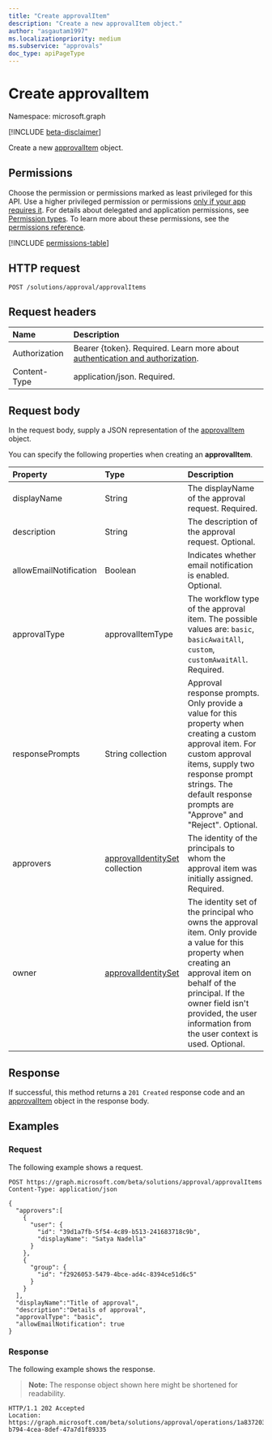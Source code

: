 ```yaml
---
title: "Create approvalItem"
description: "Create a new approvalItem object."
author: "asgautam1997"
ms.localizationpriority: medium
ms.subservice: "approvals"
doc_type: apiPageType
---
```


# Create approvalItem

Namespace: microsoft.graph

[!INCLUDE [beta-disclaimer](../../includes/beta-disclaimer.md)]

Create a new [approvalItem](../resources/approvalitem.md) object.

## Permissions

Choose the permission or permissions marked as least privileged for this API. Use a higher privileged permission or permissions [only if your app requires it](/graph/permissions-overview#best-practices-for-using-microsoft-graph-permissions). For details about delegated and application permissions, see [Permission types](/graph/permissions-overview#permission-types). To learn more about these permissions, see the [permissions reference](/graph/permissions-reference).

<!-- {
  "blockType": "permissions",
  "name": "approvalsolution-post-approvalitems-permissions"
}
-->
[!INCLUDE [permissions-table](../includes/permissions/approvalsolution-post-approvalitems-permissions.md)]

## HTTP request

<!-- {
  "blockType": "ignored"
}
-->
``` http
POST /solutions/approval/approvalItems
```

## Request headers

|Name|Description|
|:---|:---|
|Authorization|Bearer {token}. Required. Learn more about [authentication and authorization](/graph/auth/auth-concepts).|
|Content-Type|application/json. Required.|

## Request body

In the request body, supply a JSON representation of the [approvalItem](../resources/approvalitem.md) object.

You can specify the following properties when creating an **approvalItem**.

|Property|Type|Description|
|:---|:---|:---|
|displayName|String|The displayName of the approval request. Required.|
|description|String|The description of the approval request. Optional.|
|allowEmailNotification|Boolean|Indicates whether email notification is enabled. Optional.|
|approvalType|approvalItemType|The workflow type of the approval item. The possible values are: `basic`, `basicAwaitAll`, `custom`, `customAwaitAll`. Required.|
|responsePrompts|String collection|Approval response prompts. Only provide a value for this property when creating a custom approval item. For custom approval items, supply two response prompt strings. The default response prompts are "Approve" and "Reject". Optional.|
|approvers|[approvalIdentitySet](../resources/approvalidentityset.md) collection|The identity of the principals to whom the approval item was initially assigned. Required.|
|owner|[approvalIdentitySet](../resources/approvalidentityset.md)|The identity set of the principal who owns the approval item. Only provide a value for this property when creating an approval item on behalf of the principal. If the owner field isn't provided, the user information from the user context is used. Optional.|

## Response

If successful, this method returns a `201 Created` response code and an [approvalItem](../resources/approvalitem.md) object in the response body.

## Examples

### Request

The following example shows a request.
<!-- {
  "blockType": "request",
  "name": "create_approvalitem_from_"
}
-->
``` http
POST https://graph.microsoft.com/beta/solutions/approval/approvalItems
Content-Type: application/json

{
  "approvers":[
    {
      "user": {
        "id": "39d1a7fb-5f54-4c89-b513-241683718c9b",
        "displayName": "Satya Nadella"
      }
    },
    {
      "group": {
        "id": "f2926053-5479-4bce-ad4c-8394ce51d6c5"
      }
    }
  ],
  "displayName":"Title of approval",
  "description":"Details of approval",
  "approvalType": "basic",
  "allowEmailNotification": true
}
```


### Response

The following example shows the response.
> **Note:** The response object shown here might be shortened for readability.
<!-- {
  "blockType": "response",
  "truncated": true
}
-->
``` http
HTTP/1.1 202 Accepted
Location: https://graph.microsoft.com/beta/solutions/approval/operations/1a837203-b794-4cea-8def-47a7d1f89335
```
